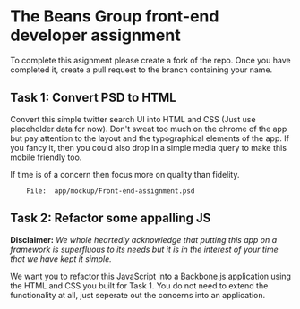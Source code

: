 # The Beans Group front-end developer assignment

To complete this asignment please create a fork of the repo. Once you have completed it, create a pull request to the branch containing your name.

## Task 1: Convert PSD to HTML

Convert this simple twitter search UI into HTML and CSS (Just use placeholder data for now). 
Don't sweat too much on the chrome of the app but pay attention to the layout and the typographical 
elements of the app. If you fancy it, then you could also drop in a simple media query to make this 
mobile friendly too.

If time is of a concern then focus more on quality than fidelity.

		File:  app/mockup/Front-end-assignment.psd


## Task 2: Refactor some appalling JS

**Disclaimer:** *We whole heartedly acknowledge that putting this app on a framework is superfluous to its needs but it is in the interest of your time that we have kept it simple.*

We want you to refactor this JavaScript into a Backbone.js application using the HTML and CSS you built for 
Task 1. You do not need to extend the functionality at all, just seperate out the concerns into an application.
